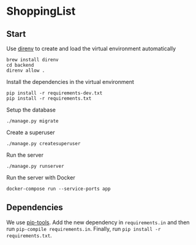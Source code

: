 # ShoppingList

## Start

Use [direnv](https://direnv.net) to create and load the virtual environment automatically
```
brew install direnv
cd backend
direnv allow .
```

Install the dependencies in the virtual environment
```
pip install -r requirements-dev.txt
pip install -r requirements.txt
```

Setup the database
```
./manage.py migrate
```

Create a superuser
```
./manage.py createsuperuser
```

Run the server
```
./manage.py runserver
```

Run the server with Docker
```
docker-compose run --service-ports app
```

## Dependencies

We use [pip-tools](https://pypi.org/project/pip-tools/).
Add the new dependency in `requirements.in` and then run `pip-compile requirements.in`.
Finally, run `pip install -r requirements.txt`.

